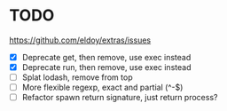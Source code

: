 # TODO

https://github.com/eldoy/extras/issues

- [x] Deprecate get, then remove, use exec instead
- [x] Deprecate run, then remove, use exec instead
- [ ] Splat lodash, remove from top
- [ ] More flexible regexp, exact and partial (^-$)
- [ ] Refactor spawn return signature, just return process?
